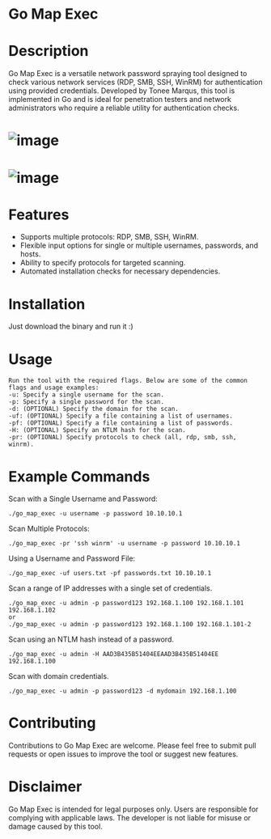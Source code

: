 # Go Map Exec
# Description
Go Map Exec is a versatile network password spraying tool designed to check various network services (RDP, SMB, SSH, WinRM) for authentication using provided credentials. Developed by Tonee Marqus, this tool is implemented in Go and is ideal for penetration testers and network administrators who require a reliable utility for authentication checks.
# ![image](https://github.com/toneemarqus/Go_Map_Exec/assets/85018947/a8c8fecc-5337-44bf-bdcc-35767678cdb2)
# ![image](https://github.com/toneemarqus/Go_Map_Exec/assets/85018947/b39a38fc-234c-4b30-9ff5-0c185c68041d)
# Features
- Supports multiple protocols: RDP, SMB, SSH, WinRM.
- Flexible input options for single or multiple usernames, passwords, and hosts.
- Ability to specify protocols for targeted scanning.
- Automated installation checks for necessary dependencies.
# Installation
Just download the binary and run it :)
# Usage
```
Run the tool with the required flags. Below are some of the common flags and usage examples:
-u: Specify a single username for the scan.
-p: Specify a single password for the scan.
-d: (OPTIONAL) Specify the domain for the scan.
-uf: (OPTIONAL) Specify a file containing a list of usernames.
-pf: (OPTIONAL) Specify a file containing a list of passwords.
-H: (OPTIONAL) Specify an NTLM hash for the scan.
-pr: (OPTIONAL) Specify protocols to check (all, rdp, smb, ssh, winrm).
```
# Example Commands
Scan with a Single Username and Password:
```
./go_map_exec -u username -p password 10.10.10.1
```
Scan Multiple Protocols:
```
./go_map_exec -pr 'ssh winrm' -u username -p password 10.10.10.1
```
Using a Username and Password File:
```
./go_map_exec -uf users.txt -pf passwords.txt 10.10.10.1
```
Scan a range of IP addresses with a single set of credentials.
```
./go_map_exec -u admin -p password123 192.168.1.100 192.168.1.101 192.168.1.102
or
./go_map_exec -u admin -p password123 192.168.1.100 192.168.1.101-2
```
Scan using an NTLM hash instead of a password.
```
./go_map_exec -u admin -H AAD3B435B51404EEAAD3B435B51404EE 192.168.1.100
```
Scan with domain credentials.
```
./go_map_exec -u admin -p password123 -d mydomain 192.168.1.100
```


# Contributing
Contributions to Go Map Exec are welcome. Please feel free to submit pull requests or open issues to improve the tool or suggest new features.
# Disclaimer
Go Map Exec is intended for legal purposes only. Users are responsible for complying with applicable laws. The developer is not liable for misuse or damage caused by this tool.
